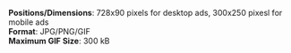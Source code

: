 **Positions/Dimensions**: 728x90 pixels for desktop ads, 300x250 pixesl for mobile ads<br>
**Format**: JPG/PNG/GIF<br>
**Maximum GIF Size**: 300 kB 
